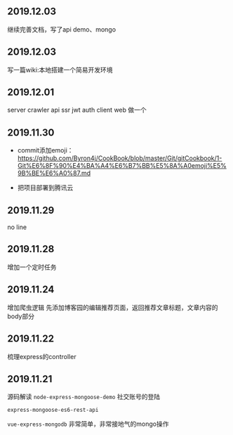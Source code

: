## 2019.12.03
继续完善文档，写了api demo、mongo

## 2019.12.03
写一篇wiki:本地搭建一个简易开发环境

## 2019.12.01

server
    crawler
    api
    ssr
    jwt
    auth
client
    web
    做一个



## 2019.11.30
* commit添加emoji：
https://github.com/Byron4j/CookBook/blob/master/Git/gitCookbook/1-Git%E6%8F%90%E4%BA%A4%E6%B7%BB%E5%8A%A0emoji%E5%9B%BE%E6%A0%87.md

* 把项目部署到腾讯云

## 2019.11.29
no line
## 2019.11.28
增加一个定时任务

## 2019.11.24
增加爬虫逻辑
先添加博客园的编辑推荐页面，返回推荐文章标题，文章内容的body部分

## 2019.11.22
梳理express的controller

## 2019.11.21
源码解读
`node-express-mongoose-demo`
社交账号的登陆

`express-mongoose-es6-rest-api`

`vue-express-mongodb`
非常简单，非常接地气的mongo操作